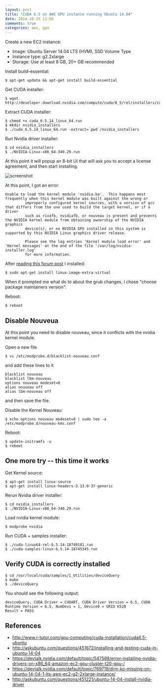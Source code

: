 ```yaml
---
layout: post
title: "CUDA 6.5 on AWS GPU instance running Ubuntu 14.04"
date: 2014-10-25 11:56
comments: true
categories: aws, gpu
---
```


Create a new EC2 instance:

* Image: Ubuntu Server 14.04 LTS (HVM), SSD Volume Type
* Instance type: g2.2xlarge
* Storage: Use at least 8 GB, 20+ GB recommended

Install build-essential:

```
$ apt-get update && apt-get install build-essential
```

Get CUDA installer:

```
$ wget http://developer.download.nvidia.com/compute/cuda/6_5/rel/installers/cuda_6.5.14_linux_64.run
```

Extract CUDA installer:

```
$ chmod +x cuda_6.5.14_linux_64.run
$ mkdir nvidia_installers
$ ./cuda_6.5.14_linux_64.run -extract=`pwd`/nvidia_installers
```


Run Nvidia driver installer:

```
$ cd nvidia_installers
$ ./NVIDIA-Linux-x86_64-340.29.run
```

At this point it will popup an 8-bit UI that will ask you to accept a license agreement, and then start installing.

![screenshot](http://tleyden-misc.s3.amazonaws.com/blog_images/install_cuda.png)

At this point, I got an error:

```
Unable to load the kernel module 'nvidia.ko'.  This happens most frequently when this kernel module was built against the wrong or
         improperly configured kernel sources, with a version of gcc that differs from the one used to build the target kernel, or if a driver
         such as rivafb, nvidiafb, or nouveau is present and prevents the NVIDIA kernel module from obtaining ownership of the NVIDIA graphics
         device(s), or no NVIDIA GPU installed in this system is supported by this NVIDIA Linux graphics driver release.

         Please see the log entries 'Kernel module load error' and 'Kernel messages' at the end of the file '/var/log/nvidia-installer.log'
         for more information.
```

After [reading this forum post](https://devtalk.nvidia.com/default/topic/547588/error-installing-nvidia-drivers-on-x86_64-amazon-ec2-gpu-cluster-t20-gpu-/) I installed:

```
$ sudo apt-get install linux-image-extra-virtual
```

When it prompted me what do to about the grub changes, I chose "choose package maintainers version".

Reboot:

```
$ reboot
```

## Disable Nouveua

At this point you need to disable nouveau, since it conflicts with the nvidia kernel module.

Open a new file

```
$ vi /etc/modprobe.d/blacklist-nouveau.conf
```

and add these lines to it

```
blacklist nouveau
blacklist lbm-nouveau
options nouveau modeset=0
alias nouveau off
alias lbm-nouveau off
```

and then save the file.

Disable the Kernel Nouveau:

```
$ echo options nouveau modeset=0 | sudo tee -a /etc/modprobe.d/nouveau-kms.conf
```

Reboot:

```
$ update-initramfs -u
$ reboot
```

## One more try -- this time it works

Get Kernel source:

```
$ apt-get install linux-source
$ apt-get install linux-headers-3.13.0-37-generic

```

Rerun Nvidia driver installer:

```
$ cd nvidia_installers
$ ./NVIDIA-Linux-x86_64-340.29.run
```

Load nvidia kernel module:

```
$ modprobe nvidia
```

Run CUDA + samples installer:

```
$ ./cuda-linux64-rel-6.5.14-18749181.run
$ ./cuda-samples-linux-6.5.14-18745345.run
```

## Verify CUDA is correctly installed

```
$ cd /usr/local/cuda/samples/1_Utilities/deviceQuery
$ make
$ ./deviceQuery   
```

You should see the following output:

```
deviceQuery, CUDA Driver = CUDART, CUDA Driver Version = 6.5, CUDA Runtime Version = 6.5, NumDevs = 1, Device0 = GRID K520
Result = PASS
```

## References

* http://www.r-tutor.com/gpu-computing/cuda-installation/cuda6.5-ubuntu
* http://askubuntu.com/questions/451672/installing-and-testing-cuda-in-ubuntu-14-04
* https://devtalk.nvidia.com/default/topic/547588/error-installing-nvidia-drivers-on-x86_64-amazon-ec2-gpu-cluster-t20-gpu-/
* https://devtalk.nvidia.com/default/topic/769719/drm-ko-missing-on-ubuntu-14-04-1-lts-aws-ec2-g2-2xlarge-instance/
* http://askubuntu.com/questions/451221/ubuntu-14-04-install-nvidia-driver